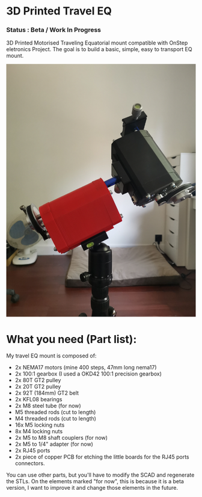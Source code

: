 # 3D Printed Travel EQ

### Status : Beta / Work In Progress

3D Printed Motorised Traveling Equatorial mount compatible with OnStep eletronics Project.
The goal is to build a basic, simple, easy to transport EQ mount.

![Travel EQ Image](https://github.com/ulysse31/OnStep_Travel_EQ/raw/master/gallery/main.jpg)


# What you need (Part list):
My travel EQ mount is composed of:
- 2x NEMA17 motors (mine 400 steps, 47mm long nema17)
- 2x 100:1 gearbox (I used a OKD42 100:1 precision gearbox)
- 2x 80T GT2 pulley
- 2x 20T GT2 pulley
- 2x 92T (184mm) GT2 belt
- 2x KFL08 bearings
- 2x M8 steel tube (for now)
- M5 threaded rods (cut to length)
- M4 threaded rods (cut to length)
- 16x M5 locking nuts
- 8x M4 locking nuts
- 2x M5 to M8 shaft couplers (for now)
- 2x M5 to 1/4" adapter (for now)
- 2x RJ45 ports
- 2x piece of copper PCB for etching the little boards for the RJ45 ports connectors.

You can use other parts, but you'll have to modify the SCAD and regenerate the STLs.
On the elements marked "for now", this is because it is a beta version, I want to improve it and change those elements in the future.


